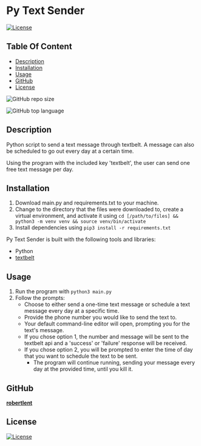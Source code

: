 # Py Text Sender

[![License](https://img.shields.io/static/v1?label=License&message=GPL-3-0&color=blue&?style=plastic&logo=appveyor)](https://opensource.org/license/GPL-3-0)



## Table Of Content

- [Description](#description)
- [Installation](#installation)
- [Usage](#usage)
- [GitHub](#github)
- [License](#license)




![GitHub repo size](https://img.shields.io/github/repo-size/robertlent/py_auto_textmessage?style=plastic)

  ![GitHub top language](https://img.shields.io/github/languages/top/robertlent/py_auto_textmessage?style=plastic)



## Description

  Python script to send a text message through textbelt. A message can also be scheduled to go out every day at a certain time.

Using the program with the included key 'textbelt', the user can send one free text message per day.



## Installation

1. Download main.py and requirements.txt to your machine.
2. Change to the directory that the files were downloaded to, create a virtual environment, and activate it using `cd [/path/to/files] && python3 -m venv venv && source venv/bin/activate`
3. Install dependencies using `pip3 install -r requirements.txt`



Py Text Sender is built with the following tools and libraries: <ul><li>Python</li><li><a href='https://textbelt.com/'>textbelt</a></li></ul>



## Usage

1. Run the program with `python3 main.py`
2. Follow the prompts:
    - Choose to either send a one-time text message or schedule a text message every day at a specific time.
    - Provide the phone number you would like to send the text to.
    - Your default command-line editor will open, prompting you for the text's message.
    - If you chose option 1, the number and message will be sent to the textbelt api and a 'success' or 'failure' response will be received.
    - If you chose option 2, you will be prompted to enter the time of day that you want to schedule the text to be sent.
        - The program will continue running, sending your message every day at the provided time, until you kill it.


## GitHub

<a href="https://github.com/robertlent"><strong>robertlent</a></strong>



## License

[![License](https://img.shields.io/static/v1?label=License&message=GPL-3-0&color=blue&?style=plastic&logo=appveyor)](https://opensource.org/license/GPL-3-0)
